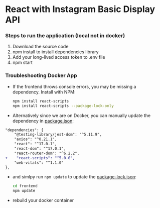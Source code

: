 # React with Instagram Basic Display API 

### Steps to run the application (local not in docker)
1. Download the source code 
2. npm install to install dependencies library
3. Add your long-lived access token to .env file
4. npm start

### Troubleshooting Docker App

- If the frontend throws console errors, you may be missing a dependency. Install with NPM:

    ```bash
    npm install react-scripts
    npm install react-scripts --package-lock-only
    ```

- Alternatively since we are on Docker, you can manually update the dependency in [package.json](./package.json):

```diff
"dependencies": {
    "@testing-library/jest-dom": "^5.11.9",
    "axios": "^0.21.1",
    "react": "^17.0.1",
    "react-dom": "^17.0.1",
    "react-router-dom": "^6.2.2",
+    "react-scripts": "^5.0.0",
    "web-vitals": "^1.1.0"
},
```

- and simlpy run `npm update` to update the [package-lock.json](./package-lock.json):

    ```bash
    cd frontend
    npm update
    ```

- rebuild your docker container
